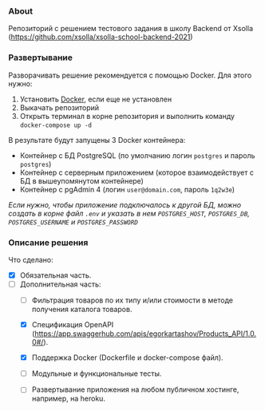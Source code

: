 ### About
Репозиторий с решением тестового задания в школу Backend от Xsolla (https://github.com/xsolla/xsolla-school-backend-2021)

### Развертывание
Разворачивать решение рекомендуется с помощью Docker. Для этого нужно:
1. Установить [Docker](https://docs.docker.com/get-docker/), если еще не установлен
1. Выкачать репозиторий
1. Открыть терминал в корне репозитория и выполнить команду `docker-compose up -d`

В результате будут запущены 3 Docker контейнера:
- Контейнер с БД PostgreSQL (по умолчанию логин `postgres` и пароль `postgres`)
- Контейнер с серверным приложением (которое взаимодействует с БД в вышеупомянутом контейнере)
- Контейнер с pgAdmin 4 (логин `user@domain.com`, пароль `1q2w3e`)

_Если нужно, чтобы приложение подключалось к другой БД, можно создать в корне файл `.env` и указать в нем `POSTGRES_HOST`, `POSTGRES_DB`, `POSTGRES_USERNAME` и `POSTGRES_PASSWORD`_

### Описание решения
Что сделано:
- [x] Обязательная часть.
- [ ] Дополнительная часть:
   - [ ] Фильтрация товаров по их типу и/или стоимости в методе получения каталога товаров.
   - [x] Спецификация OpenAPI (https://app.swaggerhub.com/apis/egorkartashov/Products_API/1.0.0#/).
   - [x] Поддержка Docker (Dockerfile и docker-compose файл).
   - [ ] Модульные и функциональные тесты.
   - [ ] Развертывание приложения на любом публичном хостинге, например, на heroku.

